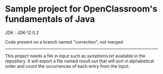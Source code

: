 Sample project for OpenClassroom's fundamentals of Java
=======================================================

JDK : JDK-12.0.2

Code present on a branch named "correction", not merged

--------------------------------------------------------------------
This project needs a file in input such as *symptoms.txt* available in the repository.
It will export a file named *result.out* that will sort in alphabetical order and count the occurrences of each entry from the input.